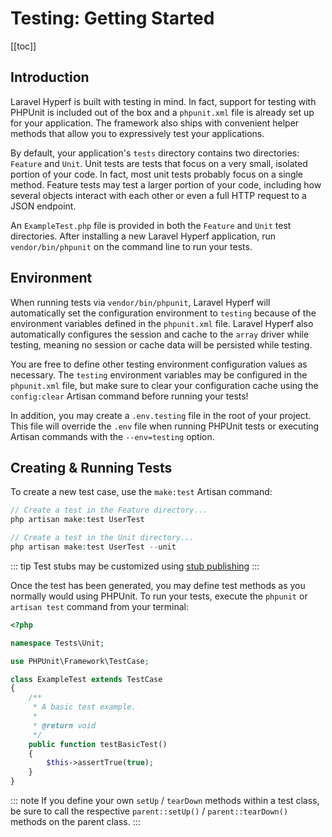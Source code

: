 # Testing: Getting Started
[[toc]]

## Introduction

Laravel Hyperf is built with testing in mind. In fact, support for testing with PHPUnit is included out of the box and a `phpunit.xml` file is already set up for your application. The framework also ships with convenient helper methods that allow you to expressively test your applications.

By default, your application's `tests` directory contains two directories: `Feature` and `Unit`. Unit tests are tests that focus on a very small, isolated portion of your code. In fact, most unit tests probably focus on a single method. Feature tests may test a larger portion of your code, including how several objects interact with each other or even a full HTTP request to a JSON endpoint.

An `ExampleTest.php` file is provided in both the `Feature` and `Unit` test directories. After installing a new Laravel Hyperf application, run `vendor/bin/phpunit` on the command line to run your tests.

## Environment

When running tests via `vendor/bin/phpunit`, Laravel Hyperf will automatically set the configuration environment to `testing` because of the environment variables defined in the `phpunit.xml` file. Laravel Hyperf also automatically configures the session and cache to the `array` driver while testing, meaning no session or cache data will be persisted while testing.

You are free to define other testing environment configuration values as necessary. The `testing` environment variables may be configured in the `phpunit.xml` file, but make sure to clear your configuration cache using the `config:clear` Artisan command before running your tests!

In addition, you may create a `.env.testing` file in the root of your project. This file will override the `.env` file when running PHPUnit tests or executing Artisan commands with the `--env=testing` option.

## Creating & Running Tests

To create a new test case, use the `make:test` Artisan command:

```php
// Create a test in the Feature directory...
php artisan make:test UserTest

// Create a test in the Unit directory...
php artisan make:test UserTest --unit
```

::: tip
Test stubs may be customized using [stub publishing](/docs/artisan#stub-customization)
:::

Once the test has been generated, you may define test methods as you normally would using PHPUnit. To run your tests, execute the `phpunit` or `artisan test` command from your terminal:

```php
<?php

namespace Tests\Unit;

use PHPUnit\Framework\TestCase;

class ExampleTest extends TestCase
{
    /**
     * A basic test example.
     *
     * @return void
     */
    public function testBasicTest()
    {
        $this->assertTrue(true);
    }
}
```

::: note
If you define your own `setUp` / `tearDown` methods within a test class, be sure to call the respective `parent::setUp()` / `parent::tearDown()` methods on the parent class.
:::